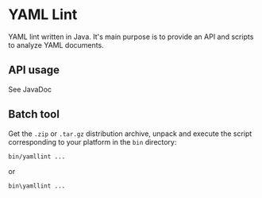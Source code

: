 # YAML Lint
YAML lint written in Java.
It's main purpose is to provide an API and scripts to analyze YAML documents.

## API usage
See JavaDoc

## Batch tool
Get the `.zip` or `.tar.gz` distribution archive, unpack and execute the script corresponding to your platform in the `bin` directory:

    bin/yamllint ...

or

    bin\yamllint ...
